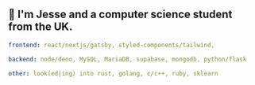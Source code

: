 ## 👋 I'm Jesse and a computer science student from the UK.

```yaml
frontend: react/nextjs/gatsby, styled-components/tailwind,

backend: node/deno, MySQL, MariaDB, supabase, mongodb, python/flask

other: look(ed|ing) into rust, golang, c/c++, ruby, sklearn
```

